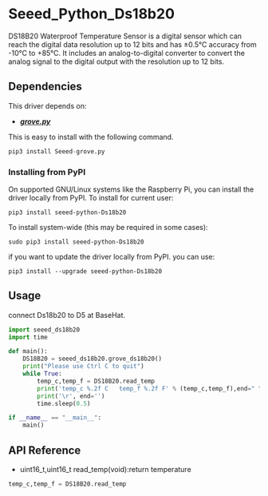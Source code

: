 # Seeed_Python_Ds18b20

DS18B20 Waterproof Temperature Sensor is a digital sensor which can reach the digital data resolution up to 12 bits and has ±0.5°C accuracy from -10°C to +85°C. It includes an analog-to-digital converter to convert the analog signal to the digital output with the resolution up to 
12 bits.

## Dependencies

This driver depends on:
- [***grove.py***](https://github.com/Seeed-Studio/grove.py)

This is easy to install with the following command.

```python
pip3 install Seeed-grove.py
```

### Installing from PyPI

On supported GNU/Linux systems like the Raspberry Pi, you can install the driver locally from PyPI. To install for current user:

```
pip3 install seeed-python-Ds18b20
```

To install system-wide (this may be required in some cases):

```
sudo pip3 install seeed-python-Ds18b20
```

if you want to update the driver locally from PyPI. you can use:

```
pip3 install --upgrade seeed-python-Ds18b20
```

## Usage

connect Ds18b20 to D5 at BaseHat.

```python
import seeed_ds18b20
import time

def main():
    DS18B20 = seeed_ds18b20.grove_ds18b20()
    print("Please use Ctrl C to quit")
    while True:
        temp_c,temp_f = DS18B20.read_temp
        print('temp_c %.2f C   temp_f %.2f F' % (temp_c,temp_f),end=" ")
        print('\r', end='')
        time.sleep(0.5)

if __name__ == "__main__":
    main()   
```

## API Reference

- uint16_t,uint16_t read_temp(void):return temperature

```python
temp_c,temp_f = DS18B20.read_temp
```

